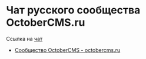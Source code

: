 Чат русского сообщества OctoberCMS.ru
===

Ссылка на [чат](https://gitter.im/octobercms/chat)

- [Сообщество OctoberCMS - octobercms.ru](http://octobercms.ru)

